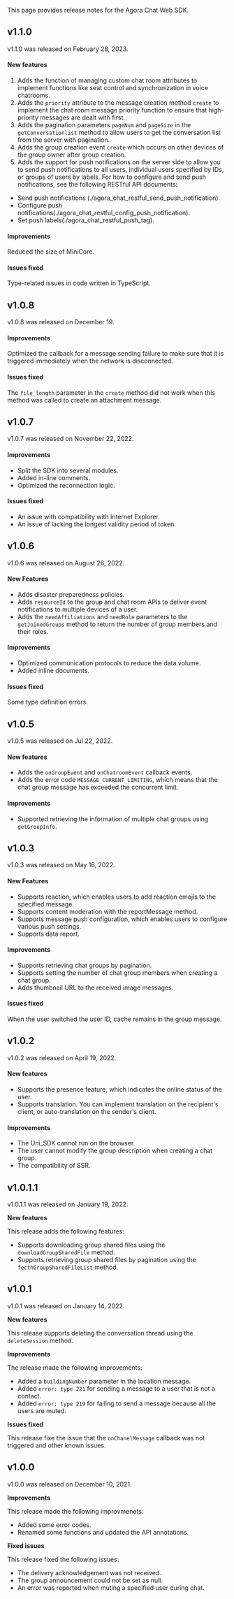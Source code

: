 This page provides release notes for the Agora Chat Web SDK.

## v1.1.0

v1.1.0 was released on February 28, 2023.

#### New features

1. Adds the function of managing custom chat room attributes to implement functions like seat control and synchronization in voice chatrooms.
2. Adds the `priority` attribute to the message creation method `create` to implement the chat room message priority function to ensure that high-priority messages are dealt with first.
3. Adds the pagination parameters `pageNum` and `pageSize` in the `getConversationlist` method to allow users to get the conversation list from the server with pagination.
5. Adds the group creation event `create` which occurs on other devices of the group owner after group creation.
6. Adds the support for push notifications on the server side to allow you to send push notifications to all users, individual users specified by IDs, or groups of users by labels. For how to configure and send push notifications, see the following RESTful API documents:
- Send push notifications (./agora_chat_restful_send_push_notification).
- Configure push notifications(./agora_chat_restful_config_push_notification).
- Set push labels(./agora_chat_restful_push_tag).

#### Improvements

Reduced the size of MiniCore.

#### Issues fixed

Type-related issues in code written in TypeScript.

## v1.0.8

v1.0.8 was released on December 19.

#### Improvements

Optimized the callback for a message sending failure to make sure that it is triggered immediately when the network is disconnected.

#### Issues fixed

The `file_length` parameter in the `create` method did not work when this method was called to create an attachment message.

## v1.0.7

v1.0.7 was released on November 22, 2022. 

#### Improvements

- Split the SDK into several modules.
- Added in-line comments.
- Optimized the reconnection logic.

#### Issues fixed

- An issue with compatibility with Internet Explorer. 
- An issue of lacking the longest validity period of token.

## v1.0.6

v1.0.6 was released on August 26, 2022.

#### New Features

- Adds disaster preparedness policies.
- Adds `resourceId` to the group and chat room APIs to deliver event notifications to multiple devices of a user.
- Adds the `needAffiliations` and `needRole` parameters to the `getJoinedGroups` method to return the number of group members and their roles.

#### Improvements

- Optimized communication protocols to reduce the data volume.
- Added inline documents.

#### Issues fixed

Some type definition errors.

## v1.0.5

v1.0.5 was released on Jul 22, 2022.

#### New features

- Adds the `onGroupEvent` and `onChatroomEvent` callback events.
- Adds the error code `MESSAGE_CURRENT_LIMITING`, which means that the chat group message has exceeded the concurrent limit.

#### Improvements

- Supported retrieving the information of multiple chat groups using `getGroupInfo`.

## v1.0.3

v1.0.3 was released on May 16, 2022.

#### New Features

- Supports reaction, which enables users to add reaction emojis to the specified message.
- Supports content moderation with the reportMessage method.
- Supports message push configuration, which enables users to configure various push settings.
- Supports data report.

#### Improvements

- Supports retrieving chat groups by pagination.
- Supports setting the number of chat group members when creating a chat group.
- Adds thumbnail URL to the received image messages.

#### Issues fixed

When the user switched the user ID, cache remains in the group message.

## v1.0.2

v1.0.2 was released on April 19, 2022.

#### New features

- Supports the presence feature, which indicates the online status of the user.
- Supports translation. You can implement translation on the recipient's client, or auto-translation on the sender's client.

#### Improvements

- The Uni_SDK cannot run on the browser.
- The user cannot modify the group description when creating a chat group.
- The compatibility of SSR.

## v1.0.1.1

v1.0.1.1 was released on January 19, 2022.

**New features**

This release adds the following features:

- Supports downloading group shared files using the `downloadGroupSharedFile` method.
- Supports retrieving group shared files by pagination using the `fecthGroupSharedFileList` method.

## v1.0.1

v1.0.1 was released on January 14, 2022.

**New features**

This release supports deleting the conversation thread using the `deleteSession` method.

**Improvements**

The release made the following improvements:

- Added a `buildingNumber` parameter in the location message.
- Added `error: type 221` for sending a message to a user that is not a contact.
- Added `error: type 219` for failing to send a message because all the users are muted.

**Issues fixed**

This release fixe the issue that the `onChanelMessage` callback was not triggered and other known issues.

## v1.0.0

v1.0.0 was released on December 10, 2021.

**Improvements**

This release made the following improvmenets:

- Added some error codes.
- Renamed some functions and updated the API annotations.

**Fixed issues**

This release fixed the following issues:
- The delivery acknowledgement was not received.
- The group announcement could not be set as null.
- An error was reported when muting a specified user during chat.



